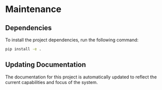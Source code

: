 # Maintenance

## Dependencies

To install the project dependencies, run the following command:

```bash
pip install -e .
```

## Updating Documentation

The documentation for this project is automatically updated to reflect the current capabilities and focus of the system.